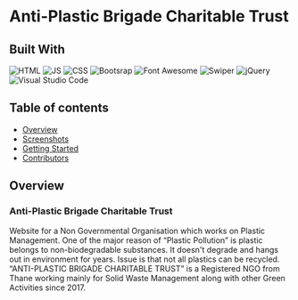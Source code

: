 # Anti-Plastic Brigade Charitable Trust

## Built With

![HTML](https://img.shields.io/badge/HTML-239120?style=for-the-badge&logo=html5&logoColor=white)
![JS](https://img.shields.io/badge/JavaScript-F7DF1E?style=for-the-badge&logo=javascript&logoColor=black)
![CSS](https://img.shields.io/badge/CSS-239120?&style=for-the-badge&logo=css3&logoColor=white)
![Bootsrap](https://img.shields.io/badge/Bootstrap-7952B3?&style=for-the-badge&logo=bootstrap&logoColor=white)
![Font Awesome](https://img.shields.io/badge/Font%20Awesome-528DD7?&style=for-the-badge&logo=font-awesome&logoColor=white)
![Swiper](https://img.shields.io/badge/Swiper-6332F6?&style=for-the-badge&logo=swiper&logoColor=white)
![jQuery](https://img.shields.io/badge/jQuery-0769AD?&style=for-the-badge&logo=jquery&logoColor=white)
![Visual Studio Code](https://img.shields.io/badge/Visual%20Studio%20Code-0078d7.svg?style=for-the-badge&logo=visual-studio-code&logoColor=white)


## Table of contents

- [Overview](#overview)
- [Screenshots](#screenshots)
- [Getting Started](#gettingstarted)
- [Contributors](#contributors)

## Overview

### Anti-Plastic Brigade Charitable Trust
Website for a Non Governmental Organisation which works on Plastic Management.
One of the major reason of “Plastic Pollution” is plastic belongs to non-biodegradable substances. It doesn't degrade and hangs out in environment for years. Issue is that not all plastics can be recycled. 
“ANTI-PLASTIC BRIGADE CHARITABLE TRUST” is a Registered NGO from Thane working mainly for Solid Waste Management along with other Green Activities since 2017.


